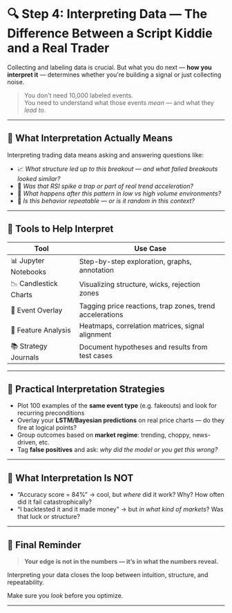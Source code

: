 # 🔍 Step 4: Interpreting Data — The Difference Between a Script Kiddie and a Real Trader

Collecting and labeling data is crucial. But what you do next — **how you interpret it** — determines whether you're building a signal or just collecting noise.

> You don’t need 10,000 labeled events.  
> You need to understand what those events *mean* — and what they *lead to*.

---

## 🎯 What Interpretation Actually Means

Interpreting trading data means asking and answering questions like:

- 📈 *What structure led up to this breakout — and what failed breakouts looked similar?*
- 🧠 *Was that RSI spike a trap or part of real trend acceleration?*
- 🧭 *What happens after this pattern in low vs high volume environments?*
- 🧬 *Is this behavior repeatable — or is it random in this context?*

---

## 🔬 Tools to Help Interpret

| Tool | Use Case |
|------|----------|
| 📊 Jupyter Notebooks | Step-by-step exploration, graphs, annotation |
| 📉 Candlestick Charts | Visualizing structure, wicks, rejection zones |
| 📌 Event Overlay | Tagging price reactions, trap zones, trend accelerations |
| 🧠 Feature Analysis | Heatmaps, correlation matrices, signal alignment |
| 📚 Strategy Journals | Document hypotheses and results from test cases |

---

## 🧠 Practical Interpretation Strategies

- Plot 100 examples of the **same event type** (e.g. fakeouts) and look for recurring preconditions
- Overlay your **LSTM/Bayesian predictions** on real price charts — do they fire at logical points?
- Group outcomes based on **market regime**: trending, choppy, news-driven, etc.
- Tag **false positives** and ask: *why did the model or you get this wrong?*

---

## 🚫 What Interpretation Is NOT

- “Accuracy score = 84%” → cool, but *where* did it work? Why? How often did it fail catastrophically?
- “I backtested it and it made money” → but *in what kind of markets*? Was that luck or structure?

---

## 📌 Final Reminder

> **Your edge is not in the numbers — it’s in what the numbers reveal.**

Interpreting your data closes the loop between intuition, structure, and repeatability.

Make sure you *look* before you optimize.

---
